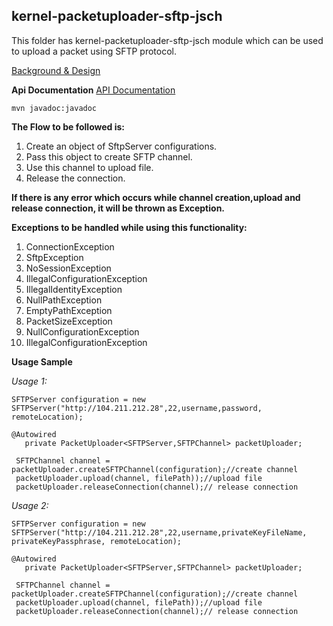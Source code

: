 ## kernel-packetuploader-sftp-jsch
This folder has kernel-packetuploader-sftp-jsch module which can be used to upload a packet using SFTP protocol.

[Background & Design](../../design/kernel/kernel-packetuploader.md)

**Api Documentation**
[API Documentation <TBA>](TBA)

```
mvn javadoc:javadoc
```


**The Flow to be followed is:**
1. Create an object of SftpServer configurations.
2. Pass this object to create SFTP channel.
3. Use this channel to upload file.
4. Release the connection.


**If there is any error which occurs while channel creation,upload and release connection, it will be thrown as Exception.** 

**Exceptions to be handled while using this functionality:**
1.  ConnectionException
2.  SftpException
3.  NoSessionException
4.  IllegalConfigurationException
5.  IllegalIdentityException
6.  NullPathException
7.  EmptyPathException
8.  PacketSizeException
9.  NullConfigurationException
10. IllegalConfigurationException

**Usage Sample**

 *Usage 1:*
 
 ```
 SFTPServer configuration = new SFTPServer("http://104.211.212.28",22,username,password, remoteLocation);
 
@Autowired
	private PacketUploader<SFTPServer,SFTPChannel> packetUploader;
	
  SFTPChannel channel = packetUploader.createSFTPChannel(configuration);//create channel
  packetUploader.upload(channel, filePath));//upload file
  packetUploader.releaseConnection(channel);// release connection
 
 ```

*Usage 2:*
 
 ```
SFTPServer configuration = new SFTPServer("http://104.211.212.28",22,username,privateKeyFileName, privateKeyPassphrase, remoteLocation);
 
@Autowired
	private PacketUploader<SFTPServer,SFTPChannel> packetUploader;
	
  SFTPChannel channel = packetUploader.createSFTPChannel(configuration);//create channel
  packetUploader.upload(channel, filePath));//upload file
  packetUploader.releaseConnection(channel);// release connection
 
 
 ```
